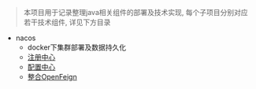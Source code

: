 
> 本项目用于记录整理java相关组件的部署及技术实现, 每个子项目分别对应若干技术组件, 详见下方目录

+ nacos
  + docker下集群部署及数据持久化 
  + [注册中心](./tree/main/spring-cloud-alibaba-user#注册中心)
  + [配置中心](./tree/main/spring-cloud-alibaba-user#配置中心)
  + [整合OpenFeign](./tree/main/spring-cloud-alibaba-user#nacos注册中心结合openfeign)












